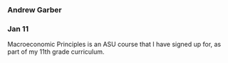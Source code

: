 ### Andrew Garber
### Jan 11

Macroeconomic Principles is an ASU course that I have signed up for, as part of my 11th grade curriculum.  